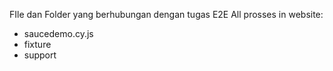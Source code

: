 FIle dan Folder yang berhubungan dengan tugas E2E All prosses in website:
- saucedemo.cy.js
- fixture
- support
